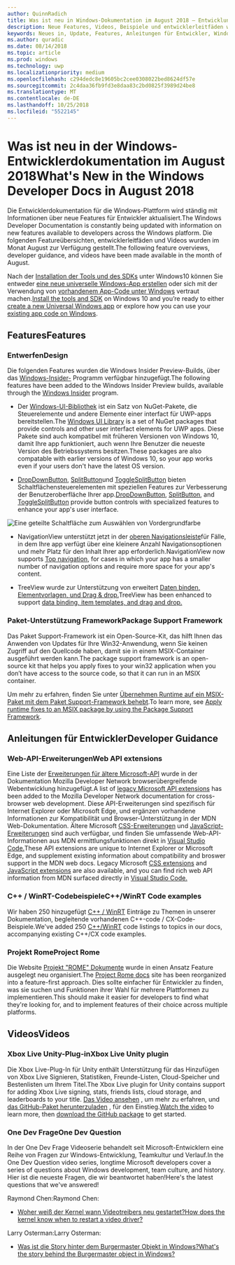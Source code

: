 ```yaml
---
author: QuinnRadich
title: Was ist neu in Windows-Dokumentation im August 2018 – Entwicklung von UWP-apps
description: Neue Features, Videos, Beispiele und entwicklerleitfäden wurden in der Windows 10-Entwicklerdokumentation für August 2018 hinzugefügt.
keywords: Neues in, Update, Features, Anleitungen für Entwickler, Windows 10, august
ms.author: quradic
ms.date: 08/14/2018
ms.topic: article
ms.prod: windows
ms.technology: uwp
ms.localizationpriority: medium
ms.openlocfilehash: c294dedc8e19605bc2cee0308022bed8624df57e
ms.sourcegitcommit: 2c4daa36fb9fd3e8daa83c2bd0825f3989d24be8
ms.translationtype: MT
ms.contentlocale: de-DE
ms.lasthandoff: 10/25/2018
ms.locfileid: "5522145"
---
```

# <a name="whats-new-in-the-windows-developer-docs-in-august-2018"></a><span data-ttu-id="55f08-104">Was ist neu in der Windows-Entwicklerdokumentation im August 2018</span><span class="sxs-lookup"><span data-stu-id="55f08-104">What's New in the Windows Developer Docs in August 2018</span></span>

<span data-ttu-id="55f08-105">Die Entwicklerdokumentation für die Windows-Plattform wird ständig mit Informationen über neue Features für Entwickler aktualisiert.</span><span class="sxs-lookup"><span data-stu-id="55f08-105">The Windows Developer Documentation is constantly being updated with information on new features available to developers across the Windows platform.</span></span> <span data-ttu-id="55f08-106">Die folgenden Featureübersichten, entwicklerleitfäden und Videos wurden im Monat August zur Verfügung gestellt.</span><span class="sxs-lookup"><span data-stu-id="55f08-106">The following feature overviews, developer guidance, and videos have been made available in the month of August.</span></span>

<span data-ttu-id="55f08-107">Nach der [Installation der Tools und des SDKs](http://go.microsoft.com/fwlink/?LinkId=821431) unter Windows10 können Sie entweder [eine neue universelle Windows-App erstellen](../get-started/create-uwp-apps.md) oder sich mit der Verwendung von [vorhandenem App-Code unter Windows](../porting/index.md) vertraut machen.</span><span class="sxs-lookup"><span data-stu-id="55f08-107">[Install the tools and SDK](http://go.microsoft.com/fwlink/?LinkId=821431) on Windows 10 and you’re ready to either [create a new Universal Windows app](../get-started/create-uwp-apps.md) or explore how you can use your [existing app code on Windows](../porting/index.md).</span></span>

## <a name="features"></a><span data-ttu-id="55f08-108">Features</span><span class="sxs-lookup"><span data-stu-id="55f08-108">Features</span></span>

### <a name="design"></a><span data-ttu-id="55f08-109">Entwerfen</span><span class="sxs-lookup"><span data-stu-id="55f08-109">Design</span></span>

<span data-ttu-id="55f08-110">Die folgenden Features wurden die Windows Insider Preview-Builds, über das [Windows-Insider-](https://insider.windows.com/) Programm verfügbar hinzugefügt.</span><span class="sxs-lookup"><span data-stu-id="55f08-110">The following features have been added to the Windows Insider Preview builds, available through the [Windows Insider](https://insider.windows.com/) program.</span></span>

* <span data-ttu-id="55f08-111">Der [Windows-UI-Bibliothek](https://aka.ms/winui-docs) ist ein Satz von NuGet-Pakete, die Steuerelemente und andere Elemente einer interfact für UWP-apps bereitstellen.</span><span class="sxs-lookup"><span data-stu-id="55f08-111">The [Windows UI Library](https://aka.ms/winui-docs) is a set of NuGet packages that provide controls and other user interfact elements for UWP apps.</span></span> <span data-ttu-id="55f08-112">Diese Pakete sind auch kompatibel mit früheren Versionen von Windows 10, damit Ihre app funktioniert, auch wenn Ihre Benutzer die neueste Version des Betriebssystems besitzen.</span><span class="sxs-lookup"><span data-stu-id="55f08-112">These packages are also compatable with earlier versions of Windows 10, so your app works even if your users don't have the latest OS version.</span></span>

* <span data-ttu-id="55f08-113">[DropDownButton](../design/controls-and-patterns/buttons.md#create-a-drop-down-button), [SplitButton](../design/controls-and-patterns/buttons.md#create-a-split-button)und [ToggleSplitButton](../design/controls-and-patterns/buttons.md#create-a-toggle-split-button) bieten Schaltflächensteuerelementen mit speziellen Features zur Verbesserung der Benutzeroberfläche Ihrer app.</span><span class="sxs-lookup"><span data-stu-id="55f08-113">[DropDownButton](../design/controls-and-patterns/buttons.md#create-a-drop-down-button), [SplitButton](../design/controls-and-patterns/buttons.md#create-a-split-button), and [ToggleSplitButton](../design/controls-and-patterns/buttons.md#create-a-toggle-split-button) provide button controls with specialized features to enhance your app's user interface.</span></span>

![Eine geteilte Schaltfläche zum Auswählen von Vordergrundfarbe](../design/controls-and-patterns/images/split-button-rtb.png)

* <span data-ttu-id="55f08-115">NavigationView unterstützt jetzt in der [oberen Navigationsleiste](../design/controls-and-patterns/navigationview.md)für Fälle, in dem Ihre app verfügt über eine kleinere Anzahl Navigationsoptionen und mehr Platz für den Inhalt Ihrer app erforderlich.</span><span class="sxs-lookup"><span data-stu-id="55f08-115">NavigationView now supports [Top navigation](../design/controls-and-patterns/navigationview.md), for cases in which your app has a smaller number of navigation options and require more space for your app's content.</span></span>

* <span data-ttu-id="55f08-116">TreeView wurde zur Unterstützung von erweitert [Daten binden, Elementvorlagen, und Drag & drop.](../design/controls-and-patterns/tree-view.md)</span><span class="sxs-lookup"><span data-stu-id="55f08-116">TreeView has been enhanced to support [data binding, item templates, and drag and drop.](../design/controls-and-patterns/tree-view.md)</span></span>

### <a name="package-support-framework"></a><span data-ttu-id="55f08-117">Paket-Unterstützung Framework</span><span class="sxs-lookup"><span data-stu-id="55f08-117">Package Support Framework</span></span>

<span data-ttu-id="55f08-118">Das Paket Support-Framework ist ein Open-Source-Kit, das hilft Ihnen das Anwenden von Updates für Ihre Win32-Anwendung, wenn Sie keinen Zugriff auf den Quellcode haben, damit sie in einem MSIX-Container ausgeführt werden kann.</span><span class="sxs-lookup"><span data-stu-id="55f08-118">The package support framework is an open-source kit that helps you apply fixes to your win32 application when you don’t have access to the source code, so that it can run in an MSIX container.</span></span>

<span data-ttu-id="55f08-119">Um mehr zu erfahren, finden Sie unter [Übernehmen Runtime auf ein MSIX-Paket mit dem Paket Support-Framework behebt](../porting/package-support-framework.md).</span><span class="sxs-lookup"><span data-stu-id="55f08-119">To learn more, see [Apply runtime fixes to an MSIX package by using the Package Support Framework](../porting/package-support-framework.md).</span></span>

## <a name="developer-guidance"></a><span data-ttu-id="55f08-120">Anleitungen für Entwickler</span><span class="sxs-lookup"><span data-stu-id="55f08-120">Developer Guidance</span></span>

### <a name="web-api-extensions"></a><span data-ttu-id="55f08-121">Web-API-Erweiterungen</span><span class="sxs-lookup"><span data-stu-id="55f08-121">Web API extensions</span></span>

<span data-ttu-id="55f08-122">Eine Liste der [Erweiterungen für ältere Microsoft-API](https://developer.mozilla.org/docs/Web/API/Microsoft_API_extensions) wurde in der Dokumentation Mozilla Developer Network browserübergreifende Webentwicklung hinzugefügt.</span><span class="sxs-lookup"><span data-stu-id="55f08-122">A list of [legacy Microsoft API extensions](https://developer.mozilla.org/docs/Web/API/Microsoft_API_extensions) has been added to the Mozilla Developer Network documentation for cross-browser web development.</span></span> <span data-ttu-id="55f08-123">Diese API-Erweiterungen sind spezifisch für Internet Explorer oder Microsoft Edge, und ergänzen vorhandene Informationen zur Kompatibilität und Browser-Unterstützung in der MDN Web-Dokumentation. Ältere Microsoft [CSS-Erweiterungen](https://developer.mozilla.org/docs/Web/CSS/Microsoft_Extensions) und [JavaScript-Erweiterungen](https://developer.mozilla.org/docs/Web/JavaScript/Microsoft_JavaScript_extensions) sind auch verfügbar, und finden Sie umfassende Web-API-Informationen aus MDN ermittlungsfunktionen direkt in [Visual Studio Code.](https://code.visualstudio.com/updates/v1_25#_new-css-pseudo-selectors-and-pseudo-elements-from-mdn)</span><span class="sxs-lookup"><span data-stu-id="55f08-123">These API extensions are unique to Internet Explorer or Microsoft Edge, and supplement existing information about compatibility and broswer support in the MDN web docs. Legacy Microsoft [CSS extensions](https://developer.mozilla.org/docs/Web/CSS/Microsoft_Extensions) and [JavaScript extensions](https://developer.mozilla.org/docs/Web/JavaScript/Microsoft_JavaScript_extensions) are also available, and you can find rich web API information from MDN surfaced directly in [Visual Studio Code.](https://code.visualstudio.com/updates/v1_25#_new-css-pseudo-selectors-and-pseudo-elements-from-mdn)</span></span>

### <a name="cwinrt-code-examples"></a><span data-ttu-id="55f08-124">C++ / WinRT-Codebeispiele</span><span class="sxs-lookup"><span data-stu-id="55f08-124">C++/WinRT Code examples</span></span>

<span data-ttu-id="55f08-125">Wir haben 250 hinzugefügt [C++ / WinRT](../cpp-and-winrt-apis/index.md) Einträge zu Themen in unserer Dokumentation, begleitende vorhandenen C++-code / CX-Code-Beispiele.</span><span class="sxs-lookup"><span data-stu-id="55f08-125">We've added 250 [C++/WinRT](../cpp-and-winrt-apis/index.md) code listings to topics in our docs, accompanying existing C++/CX code examples.</span></span>

### <a name="project-rome"></a><span data-ttu-id="55f08-126">Projekt Rome</span><span class="sxs-lookup"><span data-stu-id="55f08-126">Project Rome</span></span>

<span data-ttu-id="55f08-127">Die Website [Projekt "ROME" Dokumente](https://docs.microsoft.com/windows/project-rome/) wurde in einen Ansatz Feature ausgelegt neu organisiert.</span><span class="sxs-lookup"><span data-stu-id="55f08-127">The [Project Rome docs](https://docs.microsoft.com/windows/project-rome/) site has been reorganized into a feature-first approach.</span></span> <span data-ttu-id="55f08-128">Dies sollte einfacher für Entwickler zu finden, was sie suchen und Funktionen ihrer Wahl für mehrere Plattformen zu implementieren.</span><span class="sxs-lookup"><span data-stu-id="55f08-128">This should make it easier for developers to find what they're looking for, and to implement features of their choice across multiple platforms.</span></span>

## <a name="videos"></a><span data-ttu-id="55f08-129">Videos</span><span class="sxs-lookup"><span data-stu-id="55f08-129">Videos</span></span>

### <a name="xbox-live-unity-plugin"></a><span data-ttu-id="55f08-130">Xbox Live Unity-Plug-in</span><span class="sxs-lookup"><span data-stu-id="55f08-130">Xbox Live Unity plugin</span></span>

<span data-ttu-id="55f08-131">Die Xbox Live-Plug-In für Unity enthält Unterstützung für das Hinzufügen von Xbox Live Signieren, Statistiken, Freunde-Listen, Cloud-Speicher und Bestenlisten um Ihrem Titel.</span><span class="sxs-lookup"><span data-stu-id="55f08-131">The Xbox Live plugin for Unity contains support for adding Xbox Live signing, stats, friends lists, cloud storage, and leaderboards to your title.</span></span> <span data-ttu-id="55f08-132">[Das Video ansehen](https://youtu.be/fVQZ-YgwNpY) , um mehr zu erfahren, und [das GitHub-Paket herunterzuladen](https://aka.ms/UnityPlugin) , für den Einstieg.</span><span class="sxs-lookup"><span data-stu-id="55f08-132">[Watch the video](https://youtu.be/fVQZ-YgwNpY) to learn more, then [download the GitHub package](https://aka.ms/UnityPlugin) to get started.</span></span>

### <a name="one-dev-question"></a><span data-ttu-id="55f08-133">One Dev Frage</span><span class="sxs-lookup"><span data-stu-id="55f08-133">One Dev Question</span></span>

<span data-ttu-id="55f08-134">In der One Dev Frage Videoserie behandelt seit Microsoft-Entwicklern eine Reihe von Fragen zur Windows-Entwicklung, Teamkultur und Verlauf.</span><span class="sxs-lookup"><span data-stu-id="55f08-134">In the One Dev Question video series, longtime Microsoft developers cover a series of questions about Windows development, team culture, and history.</span></span> <span data-ttu-id="55f08-135">Hier ist die neueste Fragen, die wir beantwortet haben!</span><span class="sxs-lookup"><span data-stu-id="55f08-135">Here's the latest questions that we've answered!</span></span>

<span data-ttu-id="55f08-136">Raymond Chen:</span><span class="sxs-lookup"><span data-stu-id="55f08-136">Raymond Chen:</span></span>

* [<span data-ttu-id="55f08-137">Woher weiß der Kernel wann Videotreibers neu gestartet?</span><span class="sxs-lookup"><span data-stu-id="55f08-137">How does the kernel know when to restart a video driver?</span></span>](https://youtu.be/3SNAdyO1l5c)

<span data-ttu-id="55f08-138">Larry Osterman:</span><span class="sxs-lookup"><span data-stu-id="55f08-138">Larry Osterman:</span></span>

* [<span data-ttu-id="55f08-139">Was ist die Story hinter dem Burgermaster Objekt in Windows?</span><span class="sxs-lookup"><span data-stu-id="55f08-139">What's the story behind the Burgermaster object in Windows?</span></span>](https://youtu.be/0TDSbyAIvX0)